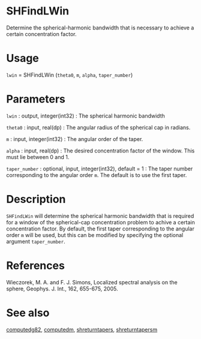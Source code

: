 # SHFindLWin

Determine the spherical-harmonic bandwidth that is necessary to achieve a certain concentration factor.

# Usage

`lwin` = SHFindLWin (`theta0`, `m`, `alpha`, `taper_number`)

# Parameters

`lwin` : output, integer(int32)
:   The spherical harmonic bandwidth

`theta0` : input, real(dp)
:   The angular radius of the spherical cap in radians.

`m` : input, integer(int32)
:   The angular order of the taper.

`alpha` : input, real(dp)
:   The desired concentration factor of the window. This must lie between 0 and 1.

`taper_number` : optional, input, integer(int32), default = 1
:   The taper number corresponding to the angular order `m`. The default is to use the first taper.

# Description

`SHFindLWin` will determine the spherical harmonic bandwidth that is required for a window of the spherical-cap concentration problem to achive a certain concentration factor. By default, the first taper corresponding to the angular order `m` will be used, but this can be modified by specifying the optional argument `taper_number`. 

# References

Wieczorek, M. A. and F. J. Simons, Localized spectral analysis on the sphere, 
Geophys. J. Int., 162, 655-675, 2005.

# See also

[computedg82](computedg82.html), [computedm](computedm.html), [shreturntapers](shreturntapers.html), [shreturntapersm](shreturntapersm.html)

